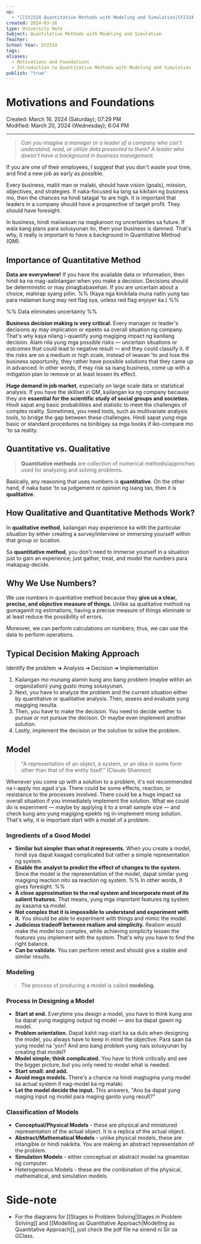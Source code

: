 ```yaml
---
up:
  - "[[SY2324 Quantitative Methods with Modeling and Simulation|SY2324 Quantitative Methods with Modeling and Simulation]]"
created: 2024-03-16
type: University Note
Subject: Quantitative Methods with Modeling and Simulation
Teacher: 
School Year: SY2324
tags: 
aliases:
  - Motivations and Foundations
  - Introduction to Quantitative Methods with Modeling and Simulation
publish: "true"
---
```

# Motivations and Foundations
Created: March 16, 2024 (Saturday); 07:29 PM </br>
Modified: March 20, 2024 (Wednesday); 6:04 PM
***

> *Can you imagine a manager or a leader of a company who can't understand, read, or utilize data presented to them? A leader who doesn't have a background in business management.*

If you are one of their employees, I suggest that you don't waste your time, and find a new job as early as possible.

Every business, maliit man or malaki, should have vision (goals), mission, objectives, and strategies. If naka-focused ka lang sa kikitain ng business mo, then the chances na hindi tatagal 'to are high. It is important that leaders in a company should have a prosprective of target profit. They should have foresight.

In business, hindi maiiwasan na magkaroon ng uncertainties sa future. If wala kang plans para solusyunan ito, then your business is damned. That's why, it really is important to have a background in Quantitative Method (QM).

## Importance of Quantitative Method

**Data are everywhere!** If you have the available data or information, then hindi ka na mag-aalinlangan when you make a decision. Decisions should be deterministic or may pinagbabasehan. If you are uncertain about a choice, mahirap syang piliin. %%  (Kaya nga kinikilala muna natin yung tao para malaman kung may red flag sya, unless red flag enjoyer ka.) %%

%% Data eliminates uncertainty %%

**Business decision making is very critical.** Every manager or leader's decisions ay may implication or epekto sa overall situation ng company. That's why kaya nilang i-quantify yung magiging impact ng kanilang decision. Alam nila yung mga possible risks — uncertain situations or outcomes that could lead to negative result — and they could classify it. If the risks are on a medium or high scale, instead of iwasan 'to and lose the business opportunity, they rather have possible solutions that they came up in advanced. In other words, if may risk sa isang business, come up with a mitigation plan to remove or at least lessen its effect.

**Huge demand in job market**, especially on large scale data or statistical analysis. If you have the skillset in QM, kailangan ka ng company because they are **essential for the scientific study of social groups and societies.** Hindi sapat ang basic probabilities and statistic to meet the challenges of complex reality. Sometimes, you need tools, such as multivariate analysis tools, to bridge the gap between these challenges. Hindi sapat yung mga basic or standard procedures na binibigay sa mga books if iko-compare mo 'to sa reality.


## Quantitative vs. Qualitative

> **Quantitative methods** are collection of numerical methods/approches used for analyzing and solving problems.

Basically, any reasoning that uses numbers is **quantitative**. On the other hand, if naka base 'to sa judgement or opinion ng isang tao, then it is **qualitative**.


## How Qualitative and Quantitative Methods Work?

In **qualitative method**, kailangan may experience ka with the particular situation by either creating a survey/interview or immersing yourself within that group or location.

Sa **quantitative method**, you don't need to immerse yourself in a situation just to gain an experience; just gather, treat, and model the numbers para makapag-decide.

## Why We Use Numbers?

We use numbers in quantiative method because they **give us a clear, precise, and objective measure of things**. Unlike sa qualitative method na gumagamit ng estimations, having a precise measure of things eliminate or at least reduce the possibility of errors.

Moreover, we can perform calculations on numbers; thus, we can use the data to perform operations.

## Typical Decision Making Approach

Identify the problem ➜ Analysis ➜ Decision ➜ Implementation

1. Kailangan mo munang alamin kung ano bang problem (maybe within an organization) yung gusto mong solusyunan.
2. Next, you have to analyze the problem and the current situation either by quantitative or qualitative analysis. Then, assess and evaluate yung magiging resulta.
3. Then, you have to make the decision. You need to decide wether to pursue or not pursue the decison. Or maybe even implement another solution.
4. Lastly, implement the decision or the solution to solve the problem.

## Model

> "A representation of an object, a system, or an idea in some form other than that of the entity itself."  (Claude Shannon)

Whenever you come up with a solution to a problem, it's not recommended na i-apply mo agad s'ya. There could be some effects, reaction, or resistance to the processes involved. There could be a huge impact sa overall situation if you immediately implement the solution. What we could do is experiment — maybe by applying it to a small sample size — and check kung ano yung magiging epekto ng in-implement mong solution. That's why, it is important start with a model of a problem.

### Ingredients of a Good Model

- **Similar but simpler than what it represents.** When you create a model, hindi sya dapat kaagad complicated but rather a simple representation ng system.
- **Enable the analyst to predict the effect of changes to the system.** Since the model is the representation of the model, dapat similar yung magiging reaction nito sa reaction ng system. %% In other words, it gives foresight. %%
- **A close approximation to the real system and incorporate most of its salient features.** That means, yung mga important features ng system ay kasama sa model.
- **Not complex that it is impossible to understand and experiment with it.** You should be able to experiment with things and mimic the model.
- **Judicious tradeoff between realism and simplicity.** Realism would make the model too complex, while achieving simplicity lessen the features you implement with the system. That's why you have to find the right balance.
- **Can be validate.** You can perform retest and should give a stable and similar results.

### Modeling

> The process of producing a model is called **modeling.**

### Process in Designing a Model

- **Start at end.** Everytime you design a model, you have to think kung ano ba dapat yung magiging output ng model — ano ba dapat gawin ng model.
- **Problem orientation.** Dapat kahit nag-start ka sa dulo when designing the model, you always have to keep in mind the objective. Para saan ba yung model na 'yon? And ano bang problem yung nais solusyunan by creating that model?
- **Model simple; think complicated.** You have to think critically and see the bigger picture, but you only need to model what is needed.
- **Start small: and add.**
- **Avoid mega models.** There's a chance na hindi magtugma yung model sa actual system if nag-model ka ng malaki.
- **Let the model decide the input.** This answers, "Ano ba dapat yung maging input ng model para maging ganito yung result?"

### Classification of Models

- **Conceptual/Physical Models** - these are physical and miniatured representation of the actual object. It is a replica of the actual object.
- **Abstract/Mathematical Models** - unlike physical models, these are intangible or hindi nakikita. You are making an abstract representation of the problem.
- **Simulation Models** - either conceptual or abstract model na ginamitan ng computer.
- Heterogeneous Models - these are the combination of the physical, mathematical, and simulation models.

# Side-note

- For the diagrams for [[Stages in Problem Solving|Stages in Problem Solving]] and [[Modelling as Quantitative Approach|Modelling as Quantitative Approach]], just check the pdf file na sinend ni Sir sa GClass.